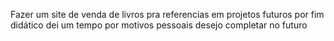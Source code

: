 Fazer um site de venda de livros pra referencias em projetos futuros por fim didático dei um tempo por motivos pessoais desejo completar no futuro
